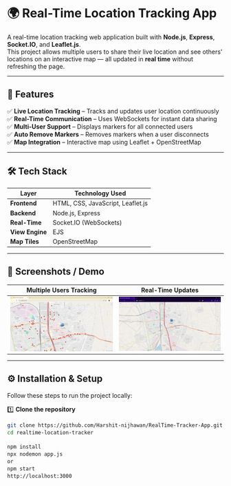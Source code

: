 # 🌍 Real-Time Location Tracking App

A real-time location tracking web application built with **Node.js**, **Express**, **Socket.IO**, and **Leaflet.js**.  
This project allows multiple users to share their live location and see others' locations on an interactive map — all updated in **real time** without refreshing the page.  

---

## 🚀 Features

✅ **Live Location Tracking** – Tracks and updates user location continuously  
✅ **Real-Time Communication** – Uses WebSockets for instant data sharing  
✅ **Multi-User Support** – Displays markers for all connected users  
✅ **Auto Remove Markers** – Removes markers when a user disconnects  
✅ **Map Integration** – Interactive map using Leaflet + OpenStreetMap  

---

## 🛠️ Tech Stack

| Layer       | Technology Used |
|------------|----------------|
| **Frontend** | HTML, CSS, JavaScript, Leaflet.js |
| **Backend**  | Node.js, Express |
| **Real-Time** | Socket.IO (WebSockets) |
| **View Engine** | EJS |
| **Map Tiles** | OpenStreetMap |

---

## 📸 Screenshots / Demo

| Multiple Users Tracking | Real-Time Updates |
|------------------------|------------------|
| ![Screenshot 1](screnshots\map1.png) | ![Screenshot 2](screnshots\map2.png) | ![Screenshot 2](screnshots\terminal.png) |

---

## ⚙️ Installation & Setup

Follow these steps to run the project locally:

1️⃣ **Clone the repository**
```bash
git clone https://github.com/Harshit-nijhawan/RealTime-Tracker-App.git
cd realtime-location-tracker

npm install
npx nodemon app.js
or 
npm start
http://localhost:3000
